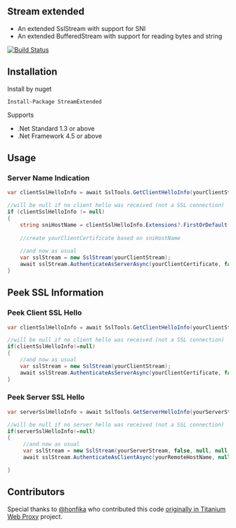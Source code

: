 ## Stream extended

* An extended SslStream with support for SNI
* An extended BufferedStream with support for reading bytes and string

<a href="https://ci.appveyor.com/project/justcoding121/Streamextended">![Build Status](https://ci.appveyor.com/api/projects/status/3vp1pdya9ncmlqwq?svg=true)</a>

## Installation

Install by nuget 

    Install-Package StreamExtended

Supports

 * .Net Standard 1.3 or above
 * .Net Framework 4.5 or above
 
## Usage

### Server Name Indication

```csharp
var clientSslHelloInfo = await SslTools.GetClientHelloInfo(yourClientStream);

//will be null if no client hello was received (not a SSL connection)
if (clientSslHelloInfo != null)
{
    string sniHostName = clientSslHelloInfo.Extensions?.FirstOrDefault(x => x.Name == "server_name")?.Data;
   
    //create yourClientCertificate based on sniHostName
    
    //and now as usual
    var sslStream = new SslStream(yourClientStream);
    await sslStream.AuthenticateAsServerAsync(yourClientCertificate, false, SupportedSslProtocols, false);
}
```


## Peek SSL Information

### Peek Client SSL Hello
```csharp
var clientSslHelloInfo = await SslTools.GetClientHelloInfo(yourClientStream);

//will be null if no client hello was received (not a SSL connection)
if(clientSslHelloInfo!=null)
{
    //and now as usual
    var sslStream = new SslStream(yourClientStream);
    await sslStream.AuthenticateAsServerAsync(yourClientCertificate, false, SupportedSslProtocols, false);
}
```

### Peek Server SSL Hello
```csharp
var serverSslHelloInfo = await SslTools.GetServerHelloInfo(yourServerStream);

//will be null if no server hello was received (not a SSL connection)
if(serverSslHelloInfo!=null)
{
     //and now as usual
     var sslStream = new SslStream(yourServerStream, false, null, null);
     await sslStream.AuthenticateAsClientAsync(yourRemoteHostName, null, yourSupportedSslProtocols, false);

}
```

## Contributors

Special thanks to [@honfika](https://github.com/honfika) who contributed this code [originally in Titanium Web Proxy](https://github.com/justcoding121/Titanium-Web-Proxy/issues/293) project. 
